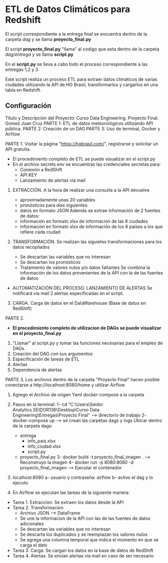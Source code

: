 # ETL de Datos Climáticos para Redshift

El script correspondiente a la entrega final se encuentra dentro de la carpeta *dag* y se llama **proyecto_final.py**

El script  **proyecto_final.py** "llama" al codigo que esta dentro de la carpeta *dag/entrega* y se llama **script.py**

En el **script.py** se lleva a cabo todo el proceso correspondiente a las entregas 1,2 y 3

Este script realiza un proceso ETL para extraer datos climáticos de varias ciudades utilizando la API de HG Brasil, transformarlos y cargarlos en una tabla en Redshift.

## Configuración

Título y Descripción del Proyecto: Curso Data Engineering. Proyecto Final. Gomez Juan Cruz
PARTE 1: ETL de datos meteorológicos utilizando API pública. 
PARTE 2: Creación de un DAG
PARTE 3: Uso de terminal, Docker y Airflow 

PARTE 1.
Visitar la página "https://hgbrasil.com/", registrarse y solicitar un API gratuita.    

- El procedimiento completo de ETL se puede visualizar en el script.py
- En el archivo secrets.env se encuentras las credenciales secretas para:
    - Conexión a RedShift
    - API KEY
    - Lanzamiento de alertas vía mail

1) EXTRACCIÓN.
A la hora de realizar una consulta a la API devuelve 
    - aproximadamente unas 20 variables
    - pronósticos para días siguientes.
    - datos en formato JSON
Además se extrae información de 2 fuentes de datos:
    - información en formato xlsx de información de las 8 ciudades
    - información en formato xlsx de información de los 8 países a los que refiere cada ciudad

2) TRANSFORMACIÓN.
Se realizan las siguietes transformaciones para los datos recopilados
    - Se descartan las variables que no interesan
    - Se descartan los pronósticos
    - Tratamiento de valores nulos y/o datos faltantes
Se combina la información de los datos provenientes de la API con la de las fuentes de datos

- AUTOMATIZACIÓN DEL PROCESO. LANZAMIENTO DE ALERTAS
Se notificará via mail 2 alertas especificadas en el script.

3) CARGA.
Carga de datos en el DataWarehouse (Base de datos en RedShift)

PARTE 2.
- **El procedimiento completo de utilizacion de DAGs se puede visualizar en el proyecto_final.py**

1) "Llamar" al script.py y tomar las funciones necesarias para el empleo de DAGs.
2) Creación del DAG con sus argumentos
3) Especificación de tareas de ETL
4) Alertas
5) Dependencia de alertas

PARTE 3. 
Los archivos dentro de la carpeta "Proyecto Final" hacen posible conectarse a http://localhost:8080/home y utilizar Airflow

1) Agrego el Archivo de origen Yaml docker-compose a la carpeta

2) Pasos en la terminal:
    1- cd "C:\Users\Seidor Analytics.SEIDOR136\Desktop\Curso Data Engineering\Entregas\Proyecto Final" --> directorio de trabajo
    2- docker-compose up --> se crean las carpetas dags y logs
Ubicar dentro de la carpeta dags:
    - entrega
        - info_pais.xlsx
        - info_ciudad.xlsx
        - script.py
    - proyecto_final.py
    3- docker build -t proyecto_final_imagen . --> Reconstruyo la imagen
	4- docker run -p 8080:8080 -d proyecto_final_imagen --> Ejecutar el contenedor


3) localhost:8080
	a- usuario y contraseña: airflow
	b- activo el dag y lo ejecuto

4) En Airflow se ejecutan las tareas de la siguiente manera:
- Tarea 1. Extraccion: Se extraen los datos desde la API
- Tarea 2. Transformacion
	-  Archivo JSON --> DataFrame
  	-  Se une la informacion de la API con las de las fuentes de datos adicionales
	-  Se descartan las variables que no interesan
	-  Se descarta los duplicados y se reemplazan los valores nulos
 	-  Se agrega una columna temporal que indica el momento en que se carga el dato
- Tarea 3. Carga: Se cargan los datos en la base de datos de RedShift
- Tarea 4. Alertas: Se envían alertas via mail en caso de ser necesario
